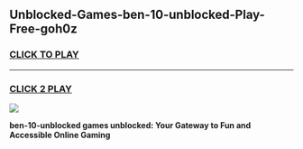 
## Unblocked-Games-ben-10-unblocked-Play-Free-goh0z
<h3>
<a href="https://premium76.site?title=ben-10-unblocked&ref=18A1">CLICK TO PLAY</a></h3>
<hr>

<h3>
<a href="https://premium76.site?title=ben-10-unblocked&ref=18A1">CLICK 2 PLAY</a>
  
</h3>

<a href="https://premium76.site?title=ben-10-unblocked&ref=18A1"><img src="https://clearcache.store/games.png"></a>


**ben-10-unblocked games unblocked: Your Gateway to Fun and Accessible Online Gaming**
